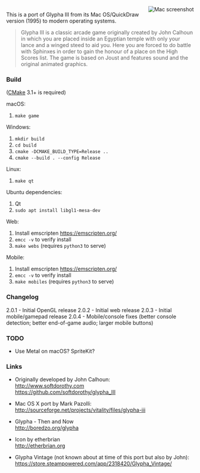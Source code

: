 <img src="/screenshot_mac.png?raw=true" alt="Mac screenshot" align="right">

This is a port of Glypha III from its Mac OS/QuickDraw version (1995) to modern operating systems.

> Glypha III is a classic arcade game originally created by John Calhoun in which you are placed inside an Egyptian temple with only your lance and a winged steed to aid you. Here you are forced to do battle with Sphinxes in order to gain the honour of a place on the High Scores list. The game is based on Joust and features sound and the original animated graphics.

### Build

([CMake](https://cmake.org) 3.1+ is required)

macOS:

1. `make game`

Windows:

1. `mkdir build`
2. `cd build`
3. `cmake -DCMAKE_BUILD_TYPE=Release ..`
4. `cmake --build . --config Release`

Linux:

1. `make qt`

Ubuntu dependencies:
1. Qt
2. `sudo apt install libgl1-mesa-dev`

Web:

1. Install emscripten https://emscripten.org/
2. `emcc -v` to verify install
3. `make webs` (requires `python3` to serve)

Mobile:

1. Install emscripten https://emscripten.org/
2. `emcc -v` to verify install
3. `make mobiles` (requires `python3` to serve)

### Changelog

2.0.1 - Initial OpenGL release
2.0.2 - Initial web release
2.0.3 - Initial mobile/gamepad release
2.0.4 - Mobile/console fixes (better console detection; better end-of-game audio; larger mobile buttons) 


### TODO

* Use Metal on macOS? SpriteKit?

### Links

- Originally developed by John Calhoun:  
<http://www.softdorothy.com>  
<https://github.com/softdorothy/glypha_III>

- Mac OS X port by Mark Pazolli:  
<http://sourceforge.net/projects/vitality/files/glypha-iii>

- Glypha - Then and Now  
<http://boredzo.org/glypha>

- Icon by etherbrian  
<http://etherbrian.org>

- Glypha Vintage (not known about at time of this port but also by John):
<https://store.steampowered.com/app/2318420/Glypha_Vintage/>

